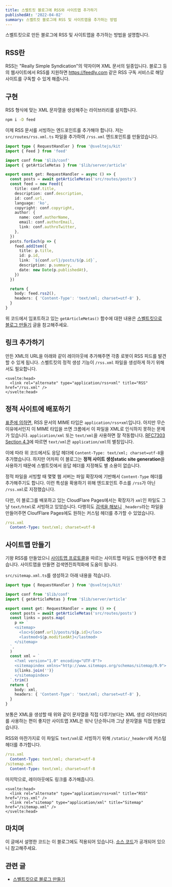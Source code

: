 ```yaml
---
title: 스벨트킷 블로그에 RSS와 사이트맵 추가하기
publishedAt: '2022-04-02'
summary: 스벨트킷 블로그에 RSS 및 사이트맵을 추가하는 방법
---
```


스벨트킷으로 만든 블로그에 RSS 및 사이트맵을 추가하는 방법을 설명합니다.

## RSS란

RSS는 "Really Simple Syndication"의 약자이며 XML 문서의 일종입니다. 블로그 등의
웹사이트에서 RSS를 지원하면 https://feedly.com 같은 RSS 구독 서비스로 해당 사이트를
구독할 수 있게 해줍니다.

## 구현

RSS 형식에 맞는 XML 문자열을 생성해주는 라이브러리를 설치합니다.

```bash
npm i -D feed
```

이제 RSS 문서를 서빙하는 엔드포인트를 추가해야 합니다. 저는 `src/routes/rss.xml.ts` 파일을
추가하여 `/rss.xml` 엔드포인트를 만들었습니다.

```typescript
import type { RequestHandler } from '@sveltejs/kit'
import { Feed } from 'feed'

import conf from '$lib/conf'
import { getArticleMetas } from '$lib/server/article'

export const get: RequestHandler = async () => {
  const posts = await getArticleMetas('src/routes/posts')
  const feed = new Feed({
    title: conf.title,
    description: conf.description,
    id: conf.url,
    language: 'ko',
    copyright: conf.copyright,
    author: {
      name: conf.authorName,
      email: conf.authorEmail,
      link: conf.authroTwitter,
    },
  })
  posts.forEach(p => {
    feed.addItem({
      title: p.title,
      id: p.id,
      link: `${conf.url}/posts/${p.id}`,
      description: p.summary,
      date: new Date(p.publishedAt),
    })
  })

  return {
    body: feed.rss2(),
    headers: { 'Content-Type': 'text/xml; charset=utf-8' },
  }
}
```

위 코드에서 임포트하고 있는 `getArticleMetas()` 함수에 대한 내용은
[스벨트킷으로 블로그 만들기](/posts/sveltekit-blog) 글을 참고해주세요.

## 링크 추가하기

만든 XML의 URL을 아래와 같이 레이아웃에 추가해주면 각종 로봇이 RSS 피드를 발견할 수 있게
됩니다. 스벨트킷의 정적 생성 기능이 `/rss.xml` 파일을 생성하게 하기 위해서도 필요합니다.

```svelte
<svelte:head>
  <link rel="alternate" type="application/rss+xml" title="RSS" href="/rss.xml" />
</svelte:head>
```

## 정적 사이트에 배포하기

[표준에 의하면](https://www.rssboard.org/rss-mime-type-application.txt), RSS 문서의
MIME 타입은 `application/rss+xml`입니다. 아지만 무슨 이유에서인지 이 MIME 타입을 쓰면
크롬에서 이 파일을 XML로 인식하지 못하는 문제가 있습니다. `application/xml` 또는
`text/xml`을 사용하면 잘 작동합니다.
[RFC7303 Section 4.3](https://www.rfc-editor.org/rfc/rfc7303#section-4.3)에
따르면 `text/xml`은 `application/xml`의 별칭입니다.

이에 따라 위 코드에서도 응답 헤더에 `Content-Type: text/xml; charset=utf-8`을
추가했습니다. 하지만 어차피 이 블로그는 **정적 사이트 생성static site generation**을
사용하기 때문에 스벨트킷에서 응답 헤더를 지정해도 별 소용이 없습니다.

정적 파일을 서빙할 때 몇몇 웹 서버는 파일 확장자에 기반해서 `Content-Type` 헤더를
추가해주기도 합니다. 이런 특성을 확용하기 위해 엔드포인트 주소를 `/rss`가 아닌 `/rss.xml`로
지정했습니다.

다만, 이 블로그를 배포하고 있는 CloudFlare Pages에서는 확장자가 `xml`인 파일도 그냥
`text/html`로 서빙하고 있었습니다. 다행히도
[검색을 해보니](https://developers.cloudflare.com/pages/platform/headers/)
`_headers`라는 파일을 만들어주면 CloufFlare Pages에도 원하는 커스텀 헤더를 추가할 수
있었습니다.

```yaml
/rss.xml
  Content-Type: text/xml; charset=utf-8
```

## 사이트맵 만들기

기왕 RSS를 만들었으니 [사이트맵 프로토콜](https://www.sitemaps.org/)을 따르는 사이트맵
파일도 만들어주면 좋겠습니다. 사이트맵을 만들면 검색엔진최적화에 도움이 됩니다.

`src/sitemap.xml.ts`를 생성하고 아래 내용을 적습니다.

```typescript
import type { RequestHandler } from '@sveltejs/kit'

import conf from '$lib/conf'
import { getArticleMetas } from '$lib/server/article'

export const get: RequestHandler = async () => {
  const posts = await getArticleMetas('src/routes/posts')
  const links = posts.map(
    p => `
    <sitemap>
      <loc>${conf.url}/posts/${p.id}</loc>
      <lastmod>${p.modifiedAt}</lastmod>
    </sitemap>
  `,
  )
  const xml = `
    <?xml version="1.0" encoding="UTF-8"?>
    <sitemapindex xmlns="http://www.sitemaps.org/schemas/sitemap/0.9">
    ${links.join('')}
    </sitemapindex>
  `.trim()
  return {
    body: xml,
    headers: { 'Content-Type': 'text/xml; charset=utf-8' },
  }
}
```

보통은 XML을 생성할 때 위와 같이 문자열을 직접 다루기보다는 XML 생성 라이브러리를 사용하는
편이 좋지만 사이트맵 XML은 워낙 단순하니까 그냥 문자열을 직접 만들었습니다.

RSS와 마찬가지로 이 파일도 `text/xml`로 서빙하기 위해 `/static/_headers`에 커스텀 헤더를
추가합니다.

```yaml
/rss.xml
  Content-Type: text/xml; charset=utf-8
/sitemap.xml
  Content-Type: text/xml; charset=utf-8
```

마지막으로, 레이아웃에도 링크를 추가해줍니다.

```svelte
<svelte:head>
  <link rel="alternate" type="application/rss+xml" title="RSS" href="/rss.xml" />
  <link rel="sitemap" type="application/xml" title="Sitemap" href="/sitemap.xml" />
</svelte:head>
```

## 마치며

이 글에서 설명한 코드는 이 블로그에도 적용되어 있습니다.
[소스 코드](https://github.com/gongbughim/blog)가 공개되어 있으니 참고해주세요.

## 관련 글

- [스벨트킷으로 블로그 만들기](/posts/sveltekit-blog)
